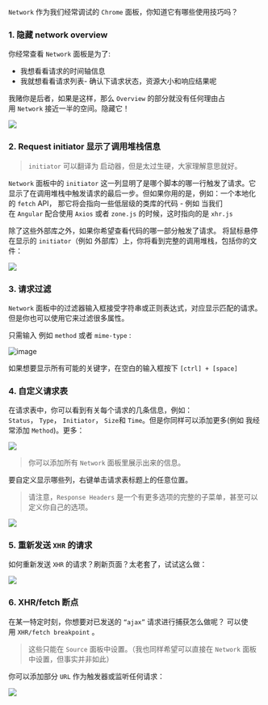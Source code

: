 `Network` 作为我们经常调试的 `Chrome` 面板，你知道它有哪些使用技巧吗？

### 1. 隐藏 network overview

你经常查看 `Network` 面板是为了:

*   我想看看请求的时间轴信息
*   我就想看看请求列表- 确认下请求状态，资源大小和响应结果呢

我赌你是后者，如果是这样，那么 `Overview` 的部分就没有任何理由占用 `Network` 接近一半的空间。隐藏它！

![](https://upload-images.jianshu.io/upload_images/5780538-16571b865fac458d.png?imageMogr2/auto-orient/strip%7CimageView2/2/w/1240)

### 2. Request initiator 显示了调用堆栈信息

> `initiator` 可以翻译为 启动器，但是太过生硬，大家理解意思就好。

`Network` 面板中的 `initiator` 这一列显明了是哪个脚本的哪一行触发了请求。它显示了在调用堆栈中触发请求的最后一步。但如果你用的是，例如：一个本地化的 `fetch` API， 那它将会指向一些低层级的类库的代码 - 例如 当我们在 `Angular` 配合使用 `Axios` 或者 `zone.js` 的时候，这时指向的是 `xhr.js`

除了这些外部库之外，如果你希望查看代码的哪一部分触发了请求。 将鼠标悬停在显示的 `initiator`（例如 外部库）上，你将看到完整的调用堆栈，包括你的文件：

![](http://upload-images.jianshu.io/upload_images/5780538-945114fc593773a8?imageMogr2/auto-orient/strip)

### 3. 请求过滤

`Network` 面板中的过滤器输入框接受字符串或正则表达式，对应显示匹配的请求。 但是你也可以使用它来过滤很多属性。

只需输入 例如 `method` 或者 `mime-type` :

![image](http://upload-images.jianshu.io/upload_images/5780538-a7d09b41b2a82a21?imageMogr2/auto-orient/strip)

如果想要显示所有可能的关键字，在空白的输入框按下 `[ctrl] + [space]`

### 4. 自定义请求表

在请求表中，你可以看到有关每个请求的几条信息，例如：`Status`， `Type`， `Initiator`， `Size`和 `Time`。但是你同样可以添加更多(例如 我经常添加 `Method`)。更多：

![](https://upload-images.jianshu.io/upload_images/5780538-5ab89509acf30fe2.png?imageMogr2/auto-orient/strip%7CimageView2/2/w/1240)

> 你可以添加所有 `Network` 面板里展示出来的信息。

要自定义显示哪些列，右键单击请求表标题上的任意位置。

> 请注意，`Response Headers` 是一个有更多选项的完整的子菜单，甚至可以定义你自己的选项。

![](http://upload-images.jianshu.io/upload_images/5780538-b41a4bb9c1b48e0a?imageMogr2/auto-orient/strip)

### 5. 重新发送 `XHR` 的请求

如何重新发送 `XHR` 的请求？刷新页面？太老套了，试试这么做：

![](https://upload-images.jianshu.io/upload_images/5780538-726054bfa5a565c8.png?imageMogr2/auto-orient/strip%7CimageView2/2/w/1240)

### 6. XHR/fetch 断点

在某一特定时刻，你想要对已发送的 `“ajax”` 请求进行捕获怎么做呢？ 可以使用 `XHR/fetch breakpoint` 。

> 这些只能在 `Source` 面板中设置。（我也同样希望可以直接在 `Network` 面板中设置，但事实并非如此）

你可以添加部分 `URL` 作为触发器或监听任何请求：

![](https://upload-images.jianshu.io/upload_images/5780538-d103dc53c3a93853.png?imageMogr2/auto-orient/strip%7CimageView2/2/w/1240)

